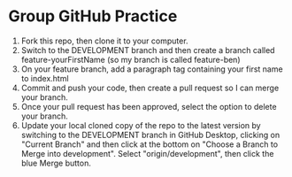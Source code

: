 # Group GitHub Practice

1. Fork this repo, then clone it to your computer.
2. Switch to the DEVELOPMENT branch and then create a branch called feature-yourFirstName (so my branch is called feature-ben)
3. On your feature branch, add a paragraph tag containing your first name to index.html
4. Commit and push your code, then create a pull request so I can merge your branch.  
5. Once your pull request has been approved, select the option to delete your branch.
6. Update your local cloned copy of the repo to the latest version by switching to the DEVELOPMENT branch in GitHub Desktop, clicking on "Current Branch" and then click at the bottom on "Choose a Branch to Merge into development".  Select "origin/development", then click the blue Merge button.
